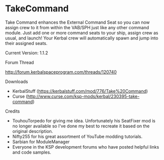 # TakeCommand
Take Command enhances the External Command Seat so you can now assign crew to it from within the VAB/SPH just like any other command module.  Just add one or more command seats to your ship, assign crew as usual, and launch!  Your Kerbal crew will automatically spawn and jump into their assigned seats.

Current Version: 1.1.2

Forum Thread

http://forum.kerbalspaceprogram.com/threads/120740

Downloads
- KerbalStuff (https://kerbalstuff.com/mod/776/Take%20Command)
- Curse (http://www.curse.com/ksp-mods/kerbal/230395-take-command)

Credits
- TouhouTorpedo for giving me idea.  Unfortunately his SeatFixer mod is no longer available so I've done my best to recreate it based on the original description.
- Nifty255 for his great assortment of YouTube modding tutorials.
- Sarbian for ModuleManager
- Everyone in the KSP development forums who have posted helpful links and code samples.
